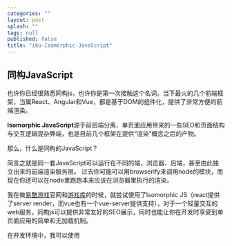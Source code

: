 ```yaml
---
categories: ""
layout: post
splash: ""
tags: null
published: false
title: "iku-Isomorphic-JavaScript"
---
```


## 同构JavaScript

也许你已经很熟悉同构js，也许你是第一次接触这个名词。当下最火的几个前端框架，当属React、Angular和Vue，都是基于DOM的组件化，提供了非常方便的前端渲染。

**Isomorphic JavaScript**源于前后端分离、单页面应用带来的一些SEO和页面结构与交互逻辑混杂弊端，也是目前几个框架在提供“渲染”概念之后的产物。

那么，什么是同构的JavaScript？

简言之就是同一套JavaScript可以运行在不同的端，浏览器、后端，甚至由此独立出来的前端渲染服务层。
过去你可能可以用browserify来调用node的模块，而现在你还可以在node里跑跑本来应该在浏览器里执行的渲染。

我在做[易酷游戏](https://www.ecoolhub.com/)官网和[游戏库](https://www.ecoolhub.com/games/list/1)的时候，就尝试使用了Isomorphic JS（react提供了server render，而vue也有一个vue-server提供支持），对于一个轻量交互的web服务，同构js可以提供非常友好的SEO展示，同时也能让你在开发时享受到单页面应用的简单和无加载机制。

在开发环境中，我可以使用<script>嵌入来调试所有的页面渲染，用devtool来做像素级调整、将交互逻辑封装在另一个独立的库内，使用完整的runtime来处理这些强交互的需求。

在生产环境中，我可以复用之前写好的页面结构，在后端渲染和cache，只让交互逻辑在浏览器加载，这样一来某些蠢哭的搜索引擎爬虫就可以很容易获取完整的页面结构和内容。

